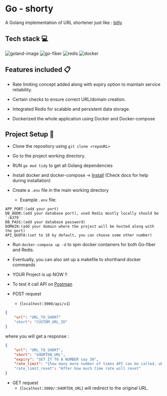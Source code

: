 # Go - shorty
A Golang implementation of URL shortener just like : [bitly](https://bitly.com/)

## Tech stack 💻
![goland-image](https://github.com/singhtaran1005/GO-shorty/assets/53126276/a481b986-b83a-416e-a4f2-2564b095ca05)
![go-fiber](https://github.com/singhtaran1005/GO-shorty/assets/53126276/979530c2-1b23-4093-ad57-ab903fa28026)
![redis](https://github.com/singhtaran1005/GO-shorty/assets/53126276/28417e8d-709b-452a-a859-e2199524c2c8)
![docker](https://github.com/singhtaran1005/GO-shorty/assets/53126276/3e3f1840-e895-478f-bc3a-0bfe978712a9)

## Features included 📋

- Rate limiting concept added along with expiry option to maintain service reliability.

- Certain checks to ensure correct URL/domain creation.

- Integrated Redis for scalable and persistent data storage.

- Dockerized the whole application using Docker and Docker-compose

## Project Setup 📎

- Clone the repository using `git clone <repoURL>`

- Go to the project working directory.

- RUN `go mod tidy` to get all Golang dependencies

- Install docker and docker-compose -> [Install](https://docs.docker.com/engine/install/)
(Check docs for help during installation)

- Create a `.env` file in the main working directory
  - Example `.env` file:

```
APP_PORT:(add your port)
DB_ADDR:(add your database port), used Redis mostly locally should be `:6379`
DB_PASS:(add your database password)
DOMAIN:(add your domain where the project will be hosted along with the port)
API_QUOTA:(set to 10 by default, you can choose some other number)
```
- Run `docker-compose up -d` to spin docker containers for both Go-fiber and Redis.

- Eventually, you can also set up a makefile to shorthand docker commands

- YOUR Project is up NOW !!

- To test it call API on [Postman](https://www.postman.com)
- POST request
    - (`localhost:3000/api/v1`) 
```json
{
    "url": "URL_TO_SHORT"
    "short": "CUSTOM_URL_ID"
}
```

  where you will get a response :
```json
{
    "url": "URL_TO_SHORT",
    "short": "SHORTEN_URL",
    "expiry": "SET IT TO A NUMBER say 30",
    "rate_limit": "{how many more number of times API can be called, which in our case will be 9}"
    "rate_limit_reset": "After how much time rate will reset"
}
```

- GET request
  - (`localhost:3000/:SHORTEN_URL`) will redirect to the original URL.
